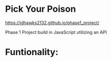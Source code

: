 # Pick Your Poison

https://jdhawks2132.github.io/phase1_project/

Phase 1 Project build in JavaScript utilizing an API

# Funtionality:

